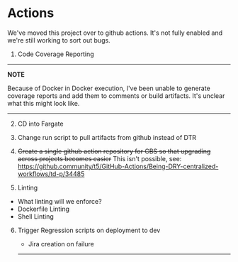 # Actions

We've moved this project over to github actions.  It's not fully enabled and we're still working to sort out bugs.

1) Code Coverage Reporting
---
**NOTE**

Because of Docker in Docker execution, I've been unable to generate coverage reports and add them to comments or build artifacts.
It's unclear what this might look like.

---

2) CD into Fargate

3) Change run script to pull artifacts from github instead of DTR

4) ~~Create a single github action repository for CBS so that upgrading across projects becomes easier~~
    This isn't possible, see: https://github.community/t5/GitHub-Actions/Being-DRY-centralized-workflows/td-p/34485

5) Linting
  * What linting will we enforce?
  * Dockerfile Linting
  * Shell Linting

6) Trigger Regression scripts on deployment to dev
    * Jira creation on failure

    ---
